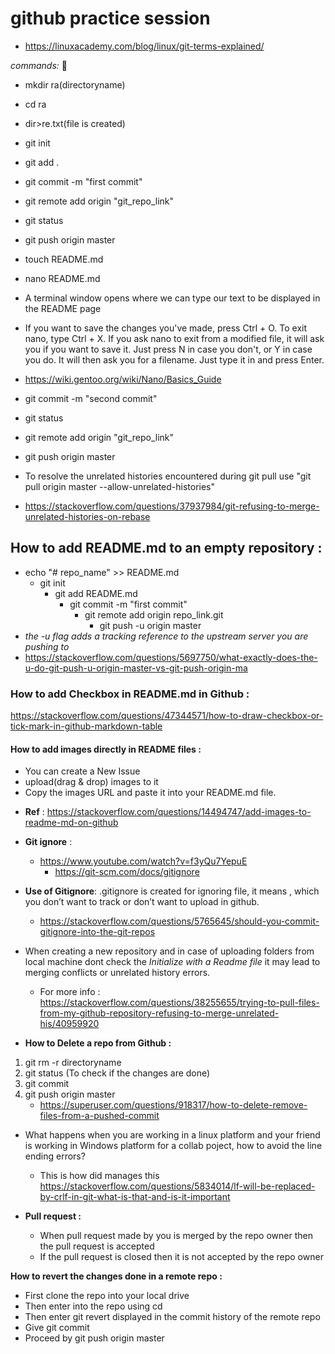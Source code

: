 # github practice session
- https://linuxacademy.com/blog/linux/git-terms-explained/

*commands:* :rocket:
 * mkdir ra(directoryname)
 
 * cd ra
 
 * dir>re.txt(file is created)
 
 * git init
 
 * git add .
 
 * git commit -m "first commit"
 
 * git remote add origin "git_repo_link"
 
 * git status
 
 * git push origin master
 
 * touch README.md
 * nano README.md
 * A terminal window opens where we can type our text to be displayed in the README page 
 * If you want to save the changes you've made, press Ctrl + O. To exit nano, type Ctrl + X. If you ask nano to exit from a modified   file, it will ask you if you want to save it. Just press N in case you don't, or Y in case you do. It will then ask you for a filename. Just type it in and press Enter.
 * https://wiki.gentoo.org/wiki/Nano/Basics_Guide 
 * git commit -m "second commit"
 * git status
 * git remote add origin "git_repo_link"
 * git push origin master
 * To resolve the unrelated histories encountered during git pull use "git pull origin master --allow-unrelated-histories" 
 * https://stackoverflow.com/questions/37937984/git-refusing-to-merge-unrelated-histories-on-rebase 
 ## How to add README.md to an empty repository : 
 * echo "# repo_name" >> README.md
   * git init
     * git add README.md
       * git commit -m "first commit"
         * git remote add origin repo_link.git
           * git push -u origin master
 * _the -u flag adds a tracking reference to the upstream server you are pushing to_
 * https://stackoverflow.com/questions/5697750/what-exactly-does-the-u-do-git-push-u-origin-master-vs-git-push-origin-ma
 ### How to add Checkbox in README.md in Github : 
 https://stackoverflow.com/questions/47344571/how-to-draw-checkbox-or-tick-mark-in-github-markdown-table
 
 #### How to add images directly in README files :
* You can create a New Issue
* upload(drag & drop) images to it
* Copy the images URL and paste it into your README.md file.
- **Ref** : https://stackoverflow.com/questions/14494747/add-images-to-readme-md-on-github
- **Git ignore** : 
  - https://www.youtube.com/watch?v=f3yQu7YepuE
    - https://git-scm.com/docs/gitignore
- **Use of Gitignore**: .gitignore is created for ignoring file, it means , which you don’t want to track or don’t want to upload in github. 
   - https://stackoverflow.com/questions/5765645/should-you-commit-gitignore-into-the-git-repos

- When creating a new repository and in case of uploading folders from local machine dont check the _Initialize with a Readme file_ it may lead to merging conflicts or unrelated history errors. 
   - For more info : https://stackoverflow.com/questions/38255655/trying-to-pull-files-from-my-github-repository-refusing-to-merge-unrelated-his/40959920

- **How to Delete a repo from Github :**
1. git rm -r directoryname
2. git status (To check if the changes are done)
3. git commit
4. git push origin master
   - https://superuser.com/questions/918317/how-to-delete-remove-files-from-a-pushed-commit
   
- What happens when you are working in a linux platform and your friend is working in Windows platform for a collab poject, how to avoid the line ending errors?
   - This is how did manages this https://stackoverflow.com/questions/5834014/lf-will-be-replaced-by-crlf-in-git-what-is-that-and-is-it-important
   
- **Pull request :** 
   - When pull request made by you is merged by the repo owner then the pull request is accepted
   - If the pull request is closed then it is not accepted by the repo owner
   
 **How to revert the changes done in a remote repo :**
   - First clone the repo into your local drive
   - Then enter into the repo using cd <repo-name>
   - Then enter git revert <Commit-SHA> displayed in the commit history of the remote repo
   - Give git commit
   - Proceed by git push origin master
